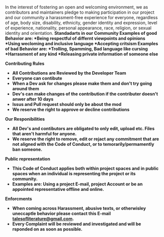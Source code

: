 In the interest of fostering an open and welcoming environment, we as contributors and maintainers pledge to making participation in our project and our community a harassment-free experience for everyone, regardless of age, body size, disability, ethnicity, gender identity and expression, level of experience, nationality, personal appearance, race, religion, or sexual identity and orientation.
<b />
<b />
**Standadarts in our Community**
Examples of good Behavior are: <b />
 *Being respectful of differnt viewpoints and opinions <b />
 *Using wecloming and inclusive language <b />
 *Accepting critsism <b />
 Examples of bad Behavior are: <b />
 *Trolling, Spamming, Bad language like cursing <b />
 *Harrasment of any kind <b />
 *Releasing private information of someone else <b />
  
**Contributing Rules** <b />
- All Contributions are Reviewed by the Developer Team
- Everyone can contibute
- When a Dev ask for changes please make them and don't try going around them
- Dev's can make changes of the contribution if the contributer doesn't anwer after 10 days
- Issus and Pull request should **only** be about the mod
- We reserve the right to approve or decline contributions
 
**Our Responibilities**
- All Dev's and contibutors are obligated to only edit, upload etc. Files that aren't harmful for anyone.
- We reserve the right to remove, edit or rejact any commitment that are not aligned with the Code of Conduct, or to temorarily/permamently ban someone.

**Public representation**
- This Code of Conduct applies both within project spaces and in public spaces when an individual is representing the project or its community.
- Examples are: Using a project E-mail, project Account or be an appointed representative offline and online.

**Enforcments**
- When coming across Harassment, abusive texts, or otherwisley uneccaptle behavior please contact this E-mail talesofliterature@gmail.com.
- Every Complaint will be reviewed and investigated and will be rsponded on as soon as possible.

